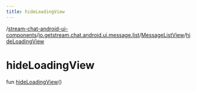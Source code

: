 ```yaml
---
title: hideLoadingView
---
```

/[stream-chat-android-ui-components](../../index.md)/[io.getstream.chat.android.ui.message.list](../index.md)/[MessageListView](index.md)/[hideLoadingView](hideLoadingView.md)  
  
  
  
# hideLoadingView  
fun [hideLoadingView](hideLoadingView.md)()
